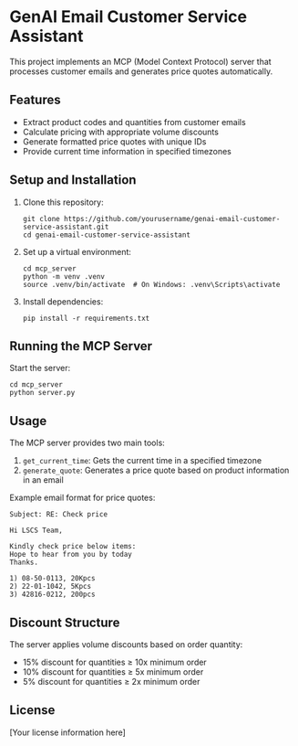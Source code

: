 # GenAI Email Customer Service Assistant

This project implements an MCP (Model Context Protocol) server that processes customer emails and generates price quotes automatically.

## Features

- Extract product codes and quantities from customer emails
- Calculate pricing with appropriate volume discounts
- Generate formatted price quotes with unique IDs
- Provide current time information in specified timezones

## Setup and Installation

1. Clone this repository:
   ```
   git clone https://github.com/yourusername/genai-email-customer-service-assistant.git
   cd genai-email-customer-service-assistant
   ```

2. Set up a virtual environment:
   ```
   cd mcp_server
   python -m venv .venv
   source .venv/bin/activate  # On Windows: .venv\Scripts\activate
   ```

3. Install dependencies:
   ```
   pip install -r requirements.txt
   ```

## Running the MCP Server

Start the server:
```
cd mcp_server
python server.py
```

## Usage

The MCP server provides two main tools:

1. `get_current_time`: Gets the current time in a specified timezone
2. `generate_quote`: Generates a price quote based on product information in an email

Example email format for price quotes:
```
Subject: RE: Check price

Hi LSCS Team,

Kindly check price below items:
Hope to hear from you by today
Thanks.

1) 08-50-0113, 20Kpcs
2) 22-01-1042, 5Kpcs
3) 42816-0212, 200pcs
```

## Discount Structure

The server applies volume discounts based on order quantity:
- 15% discount for quantities ≥ 10x minimum order
- 10% discount for quantities ≥ 5x minimum order
- 5% discount for quantities ≥ 2x minimum order

## License

[Your license information here]
